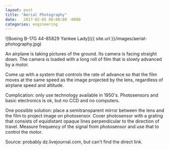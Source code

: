 ```yaml
---
layout: post
title: "Aerial Photography"
date:   2017-02-05 00:00:00 -0000
categories: engineering
---
```


![Boeing B-17G 44-85829 Yankee Lady]({{ site.url }}/images/aerial-photography.jpg)

An airplane is taking pictures of the ground. Its camera is facing straight down. The camera is loaded with a long roll of film that is slowly advanced by a motor.

Come up with a system that controls the rate of advance so that the film moves at the same speed as the image projected by the lens, regardless of airplane speed and altitude.

Complication: only use technology available in 1950's. Photosensors and basic electronics is ok, but no CCD and no computers.

<!--more-->

One possible solution: place a semitransparent mirror between the lens and the film to project image on photosensor. Cover photosensor with a grating that consists of equidistant opaque lines perpendicular to the direction of travel. Measure frequency of the signal from photosensor and use that to control the motor.

Source: probably dz.livejournal.com, but can't find the direct link.

